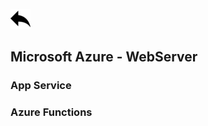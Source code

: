 [ ![back](./img/back.png) ](../README.md)

## Microsoft Azure - WebServer




### App Service





### Azure Functions